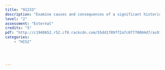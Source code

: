 ```yaml
---
title: "91233"
description: "Examine causes and consequences of a significant historical event."
level: "2"
assessment: "External"
credits: "5"
pdf: "http://c1940652.r52.cf0.rackcdn.com/55dd1f89ff2a7c07770004d7/as91233.pdf"
categories:
    - "HIS2"
    
    
    
    
---
```

